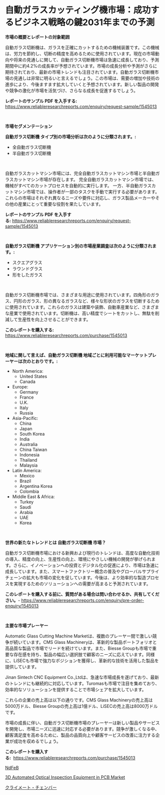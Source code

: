 <p><h1>自動ガラスカッティング機市場：成功するビジネス戦略の鍵2031年までの予測</h1></p><p><strong>市場の概要とレポートの対象範囲</strong></p>
<p><p>自動ガラス切断機は、ガラスを正確にカットするための機械装置です。この機械は、労力を節約し、切断の精度を高めるために使用されています。現在の市場動向や将来の見通しに関して、自動ガラス切断機市場は急速に成長しており、予測期間中に約4.2%の成長率が予想されています。市場の成長分析や予測がさらに期待されており、最新の市場トレンドも注目されています。自動ガラス切断機市場の見通しは非常に明るいと言えるでしょう。この市場は、需要の増加や技術の進歩により、今後ますます拡大していくと予想されています。新しい製品の開発や競争の激化が市場を活気づけ、さらなる成長を促進するでしょう。</p></p>
<p><strong>レポートのサンプル PDF を入手する:</strong> <a href="https://www.reliableresearchreports.com/enquiry/request-sample/1545013">https://www.reliableresearchreports.com/enquiry/request-sample/1545013</a></p>
<p>&nbsp;</p>
<p><strong>市場セグメンテーション</strong></p>
<p><strong>自動ガラス切断機 タイプ別の市場分析は次のように分類されます。:</strong></p>
<p><ul><li>全自動ガラス切断機</li><li>半自動ガラス切断機</li></ul></p>
<p>&nbsp;</p>
<p><p>自動ガラスカットマシン市場には、完全自動ガラスカットマシン市場と半自動ガラスカットマシン市場が存在します。 完全自動ガラスカットマシン市場では、機械がすべてのカットプロセスを自動的に実行します。 一方、半自動ガラスカットマシン市場では、操作者が一部のタスクを手動で実行する必要があります。 これらの市場はそれぞれ異なるニーズや要件に対応し、ガラス製品メーカーやその他の産業にとって重要な役割を果たしています。</p></p>
<p><strong>レポートのサンプル PDF を入手する:</strong>&nbsp;<a href="https://www.reliableresearchreports.com/enquiry/request-sample/1545013">https://www.reliableresearchreports.com/enquiry/request-sample/1545013</a></p>
<p>&nbsp;</p>
<p><strong> 自動ガラス切断機 アプリケーション別の市場産業調査は次のように分類されます。:</strong></p>
<p><ul><li>スクエアグラス</li><li>ラウンドグラス</li><li>形をしたガラス</li></ul></p>
<p>&nbsp;</p>
<p><p>自動ガラス切断機市場では、さまざまな用途に使用されています。四角形のガラス、円形のガラス、形の異なるガラスなど、様々な形状のガラスを切断するために使用されています。これらのガラスは建築や装飾、自動車産業など、さまざまな産業で使用されています。切断機は、高い精度でシートをカットし、無駄を削減して生産性を向上させることができます。</p></p>
<p><strong>このレポートを購入する:</strong>&nbsp; <a href="https://www.reliableresearchreports.com/purchase/1545013">https://www.reliableresearchreports.com/purchase/1545013</a></p>
<p>&nbsp;</p>
<p><strong>地域に関して言えば、自動ガラス切断機 地域ごとに利用可能なマーケットプレーヤーは次のとおりです。:</strong></p>
<p><ul>
    <li>
        North America:
        <ul>
            <li>United States</li>
            <li>Canada</li>
        </ul>
    </li>
    <li>
        Europe:
        <ul>
            <li>Germany</li>
            <li>France</li>
            <li>U.K.</li>
            <li>Italy</li>
            <li>Russia</li>
        </ul>
    </li>
    <li>
        Asia-Pacific:
        <ul>
            <li>China</li>
            <li>Japan</li>
            <li>South Korea</li>
            <li>India</li>
            <li>Australia</li>
            <li>China Taiwan</li>
            <li>Indonesia</li>
            <li>Thailand</li>
            <li>Malaysia</li>
        </ul>
    </li>
    <li>
        Latin America:
        <ul>
            <li>Mexico</li>
            <li>Brazil</li>
            <li>Argentina Korea</li>
            <li>Colombia</li>
        </ul>
    </li>
    <li>
        Middle East & Africa:
        <ul>
            <li>Turkey</li>
            <li>Saudi</li>
            <li>Arabia</li>
            <li>UAE</li>
            <li>Korea</li>
        </ul>
    </li>
    </ul></p>
<p>&nbsp;</p>
<p><strong>世界の新たなトレンドとは 自動ガラス切断機 市場？</strong></p>
<p><p>自動ガラス切断機市場における新興および現行のトレンドは、高度な自動化技術の導入、精度の向上、生産性の向上、環境にやさしい機械の開発が挙げられます。さらに、イノベーションへの投資とデジタル化の促進により、市場は急速に成長しています。また、スマートファクトリー概念の普及やグローバルサプライチェーンの拡大も市場の変化を促しています。今後は、より効率的な製造プロセスを実現するためのソリューションへの需要が高まると予測されています。</p></p>
<p><strong>このレポートを購入する前に、質問がある場合は問い合わせるか、共有してください。</strong>- <a href="https://www.reliableresearchreports.com/enquiry/pre-order-enquiry/1545013">https://www.reliableresearchreports.com/enquiry/pre-order-enquiry/1545013</a></p>
<p>&nbsp;</p>
<p><strong>主要な市場プレーヤー</strong></p>
<p><p>Automatic Glass Cutting Machine Marketは、複数のプレーヤー間で激しい競争が続いています。CMS Glass Machineryは、革新的な製品ポートフォリオと高品質な製品で市場でリードを続けています。また、Biesse Groupも市場で重要な存在感を持ち、製品の幅広い選択肢で顧客のニーズに応えています。同様に、LiSECも市場で強力なポジションを獲得し、革新的な技術を活用した製品を提供しています。</p><p>Jinan Sintech CNC Equipment Co.,Ltdは、急速な市場成長を遂げており、最新のトレンドにも継続的に対応しています。Turomasも市場で注目を集めており、効率的なソリューションを提供することで市場シェアを拡大しています。</p><p>これらの企業の売上高は以下の通りです。CMS Glass Machineryの売上高は5000万ドル、Biesse Groupの売上高は1億ドル、LiSECの売上高は8000万ドルです。</p><p>市場の成長に伴い、自動ガラス切断機市場のプレーヤーは新しい製品やサービスを開発し、市場ニーズに迅速に対応する必要があります。競争が激しくなる中、顧客満足度を高めるために、製品の品質向上や顧客サービスの改善に注力する企業が成功を収めるでしょう。</p></p>
<p><strong>このレポートを購入する:</strong>&nbsp;&nbsp;<a href="https://www.reliableresearchreports.com/purchase/1545013">https://www.reliableresearchreports.com/purchase/1545013</a></p>
<p><p><a href="https://medium.com/@mad.jake/ndfeb%E5%B8%82%E5%A0%B4%E8%A6%8F%E6%A8%A1-cagr-%E3%83%88%E3%83%AC%E3%83%B3%E3%83%89-2024-2030-cd43dcfa9d1c">NdFeB</a></p><p><a href="https://github.com/Alonsoolds3wq1d81czn8rbol/Market-Research-Report-List-1/blob/main/3d-automated-optical-inspection-equipment-in-pcb-market.md">3D Automated Optical Inspection Equipment in PCB Market</a></p><p><a href="https://medium.com/@davidowell8/%E6%B0%97%E5%80%99%E5%AE%A4%E5%B8%82%E5%A0%B4%E3%83%AC%E3%83%9D%E3%83%BC%E3%83%88%E3%81%AF-%E3%81%93%E3%81%AE%E5%B8%82%E5%A0%B4%E3%81%AE%E6%9C%80%E6%96%B0%E3%81%AE%E3%83%88%E3%83%AC%E3%83%B3%E3%83%89%E3%81%A8%E6%88%90%E9%95%B7%E6%A9%9F%E4%BC%9A%E3%82%92%E6%98%8E%E3%82%89%E3%81%8B%E3%81%AB%E3%81%97%E3%81%A6%E3%81%84%E3%81%BE%E3%81%99-kik%C5%8D-shitsu-ichiba-rep%C5%8Dto-wa-kono-ichiba-no-saishin-no-3b4864665eff">クライメート・チェンバー</a></p></p>